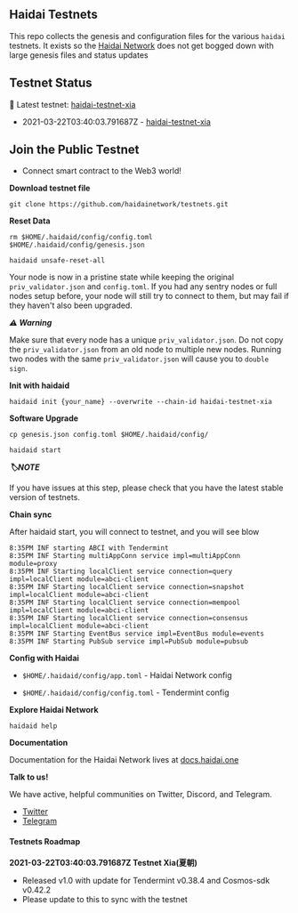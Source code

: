 ## Haidai Testnets

This repo collects the genesis and configuration files for the various `haidai`
testnets. It exists so the [Haidai Network](https://github.com/haidainetwork/haidai)
does not get bogged down with large genesis files and status updates


## Testnet Status

🚀 Latest testnet: [haidai-testnet-xia](./xia) 

- 2021-03-22T03:40:03.791687Z - [haidai-testnet-xia](./xia) 

## Join the Public Testnet

- Connect smart contract to the Web3 world!


**Download testnet file**

```
git clone https://github.com/haidainetwork/testnets.git
```

**Reset Data**

```
rm $HOME/.haidaid/config/config.toml $HOME/.haidaid/config/genesis.json

haidaid unsafe-reset-all
```

Your node is now in a pristine state while keeping the original `priv_validator.json` and `config.toml`. If you had any sentry nodes or full nodes setup before, your node will still try to connect to them, but may fail if they haven't also been upgraded.

***⚠️ Warning***

Make sure that every node has a unique `priv_validator.json`. Do not copy the `priv_validator.json` from an old node to multiple new nodes. Running two nodes with the same `priv_validator.json` will cause you to `double sign`.

**Init with haidaid**

```
haidaid init {your_name} --overwrite --chain-id haidai-testnet-xia
```

**Software Upgrade**

```
cp genesis.json config.toml $HOME/.haidaid/config/

haidaid start
```

***🏷️NOTE***

If you have issues at this step, please check that you have the latest stable version of testnets.

**Chain sync**

After haidaid start, you will connect to testnet, and you will see blow

```
8:35PM INF starting ABCI with Tendermint
8:35PM INF Starting multiAppConn service impl=multiAppConn module=proxy
8:35PM INF Starting localClient service connection=query impl=localClient module=abci-client
8:35PM INF Starting localClient service connection=snapshot impl=localClient module=abci-client
8:35PM INF Starting localClient service connection=mempool impl=localClient module=abci-client
8:35PM INF Starting localClient service connection=consensus impl=localClient module=abci-client
8:35PM INF Starting EventBus service impl=EventBus module=events
8:35PM INF Starting PubSub service impl=PubSub module=pubsub
```

**Config with Haidai**

- `$HOME/.haidaid/config/app.toml` - Haidai Network config

- `$HOME/.haidaid/config/config.toml` - Tendermint config


**Explore Haidai Network**

```
haidaid help
```

**Documentation**

Documentation for the Haidai Network lives at [docs.haidai.one](https://docs.haidai.one)


**Talk to us!**

We have active, helpful communities on Twitter, Discord, and Telegram.

- [Twitter](https://twitter.com/haidainetwork/)
- [Telegram](https://t.me/haidainetwork)


#### Testnets Roadmap


**2021-03-22T03:40:03.791687Z Testnet Xia(夏朝)**

- Released v1.0 with update for Tendermint v0.38.4 and Cosmos-sdk v0.42.2
- Please update to this to sync with the testnet


